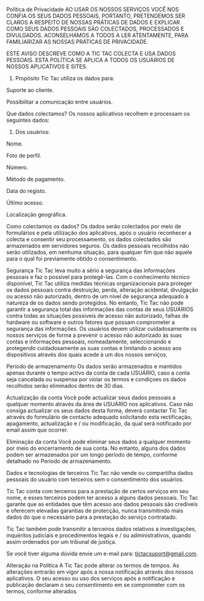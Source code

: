 Política de Privacidade
AO USAR OS NOSSOS SERVIÇOS VOCÊ NOS CONFIA OS SEUS DADOS PESSOAIS, PORTANTO, PRETENDEMOS SER CLAROS A RESPEITO DE NOSSAS PRÁTICAS DE DADOS E EXPLICAR COMO SEUS DADOS PESSOAIS SÃO COLECTADOS, PROCESSADOS E DIVULGADOS. ACONSELHAMOS A TODOS A LER ATENTAMENTE, PARA FAMILIARIZAR AS NOSSAS PRÁTICAS DE PRIVACIDADE.

ESTE AVISO DESCREVE COMO A TIC TAC COLECTA E USA DADOS PESSOAIS. ESTA POLÍTICA SE APLICA A TODOS OS USUÁRIOS DE NOSSOS APLICATIVOS E SITES.

1. Propósito
Tic Tac utiliza os dados para:

Suporte ao cliente.

Possibilitar a comunicação entre usuários.

Que dados colectamos?
Os nossos aplicativos recolhem e processam os seguintes dados:

1. Dos usuários:

Nome.

Foto de perfil.

Número.

Método de pagamento.

Data do registo.

Último acesso.

Localização geográfica.

Como colectamos os dados?
Os dados serão colectados por meio de formulários e pela utilização dos aplicativos, após o usuário reconhecer a colecta e consentir seu processamento, os dados colectados são armazenados em servidores seguros. Os dados pessoais recolhidos não serão utilizados, em nenhuma situação, para qualquer fim que não aquele para o qual foi previamente obtido o consentimento.

Segurança
Tic Tac leva muito a sério a segurança das informações pessoais e faz o possível para protegê-las. Com o conhecimento técnico disponível, Tic Tac utiliza medidas técnicas organizacionais para proteger os dados pessoais contra destruição, perda, alteração acidental, divulgação ou acesso não autorizado, dentro de um nível de segurança adequado à natureza de os dados sendo protegidos. No entanto, Tic Tac não pode garantir a segurança total das informações das contas de seus USUÁRIOS contra todas as situações possíveis de acesso não autorizado, falhas de hardware ou software e outros fatores que possam comprometer a segurança das informações. Os usuários devem utilizar cuidadosamente os nossos serviços de forma a prevenir o acesso não autorizado às suas contas e informações pessoais, nomeadamente, seleccionando e protegendo cuidadosamente as suas contas e limitando o acesso aos dispositivos através dos quais acede à um dos nossos serviços.

Período de armazenamento
Os dados serão armazenados e mantidos apenas durante o tempo activo da conta de cada USUÁRIO, caso a conta seja cancelada ou suspensa por violar os termos e condiçoes os dados recolhidos serão eliminados dentro de 30 dias.

Actualização da conta
Você pode actualizar seus dados pessoais a qualquer momento através da área de USUÁRIO nos aplicativos. Caso não consiga actualizar os seus dados desta forma, deverá contactar Tic Tac através do formulário de contacto adequado solicitando esta rectificação, apagamento, actualização e / ou modificação, da qual será notificado por email assim que ocorrer.

Eliminação da conta
Você pode eliminar seus dados a qualquer momento por meio do encerramento de sua conta. No entanto, alguns dos dados podem ser armazenados por um longo período de tempo, conforme detalhado no Período de armazenamento.

Dados e tecnologias de terceiros
Tic Tac não vende ou compartilha dados pessoais do usuário com terceiros sem o consentimento dos usuários.

Tic Tac conta com terceiros para a prestação de certos serviços em seu nome, e esses terceiros podem ter acesso a alguns dados pessoais. Tic Tac garante que as entidades que têm acesso aos dados pessoais são credíveis e oferecem elevadas garantias de protecção, nunca transmitindo mais dados do que o necessário para a prestação do serviço contratado.

Tic Tac também pode transmitir a terceiros dados relativos a investigações, inquéritos judiciais e procedimentos legais e / ou administrativos, quando assim ordenados por um tribunal de justiça.

Se você tiver alguma dúvida envie um e-mail para: tictacsuport@gmail.com.

Alteração na Política
A Tic Tac pode alterar os termos de tempos. As alterações entrarão em vigor após a nossa notificação através dos nossos aplicativos. O seu acesso ou uso dos serviços após a notificação e publicação declaram o seu consentimento em se comprometer com os termos, conforme alterados.
